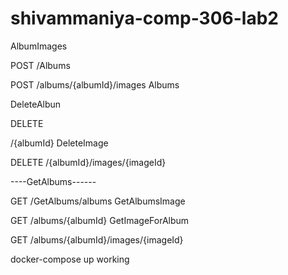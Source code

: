 # shivammaniya-comp-306-lab2


AlbumImages

POST
/Albums


POST
/albums/{albumId}/images
Albums



DeleteAlbun


DELETE

/{albumId}
DeleteImage


DELETE
/{albumId}/images/{imageId}



----GetAlbums------


GET
/GetAlbums/albums
GetAlbumsImage


GET
/albums/{albumId}
GetImageForAlbum


GET
/albums/{albumId}/images/{imageId}

docker-compose up working
